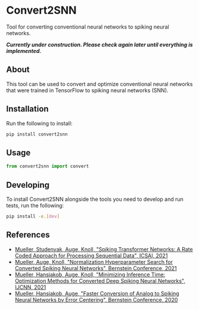 # Convert2SNN
Tool for converting conventional neural networks to spiking neural networks.

***Currently under construction. Please check again later until everything is implemented.***

## About
This tool can be used to convert and optimize conventional neural networks that were trained in TensorFlow to spiking neural networks (SNN).

## Installation
Run the following to install:
```bash
pip install convert2snn
```

## Usage
```python
from convert2snn import convert
```

## Developing
To install Convert2SNN alongside the tools you need to develop and run tests, run the following:
```bash
pip install -e.[dev]
```

## References
- [Mueller, Studenyak, Auge, Knoll, "Spiking Transformer Networks: A Rate Coded Approach for Processing Sequential Data", ICSAI, 2021](https://mediatum.ub.tum.de/1633751)
- [Mueller, Auge, Knoll, "Normalization Hyperparameter Search for Converted Spiking Neural Networks", Bernstein Conference, 2021](https://abstracts.g-node.org/conference/BC21/abstracts#/uuid/30534c50-fe09-4842-9ee6-f0127c52ce73)
- [Mueller, Hansjakob, Auge, Knoll, "Minimizing Inference Time: Optimization Methods for Converted Deep Spiking Neural Networks", IJCNN, 2021](https://ieeexplore.ieee.org/abstract/document/9533874)
- [Mueller, Hansjakob, Auge, "Faster Conversion of Analog to Spiking Neural Networks by Error Centering", Bernstein Conference, 2020](https://abstracts.g-node.org/abstracts/c4ee2b6a-340f-4955-9629-63f67ec63584)
